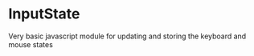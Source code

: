 InputState
==========

Very basic javascript module for updating and storing the keyboard and mouse states
